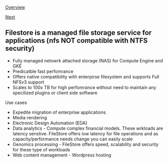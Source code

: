 [Overview](https://github.com/paulowe/gcp/blob/main/readme.md)

[Next](https://github.com/paulowe/gcp/blob/main/cloud-storage-features.md)

## Filestore is a managed file storage service for applications (nfs NOT compatible with NTFS security)

- Fully managed netowrk attached storage (NAS) for Compute Engine and GKE
- Predicatble fast perfomrance
- Offers native compatibility with enterpirse filesystem and supports Full NFSv3 support
- Scales to 100x TB for high perfomrance without need to maintain any specilized plugins or client side software

Use cases
- Expedite migration of enterprise applications 
- Media rendering
- Electronic Design Automation (EDA) 
- Data analytics - Compute complex financial models. These wrkloads are latency senstive. FileStore offers low latency for file operations and as capacity/performance needs change you can easily scale
- Genomics processing - FileStore offers speed, scalability and security for these type of workloads
- Web content management - Wordpress hosting
